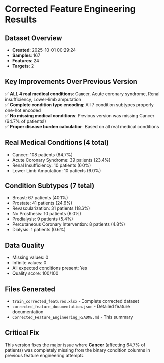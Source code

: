 # Corrected Feature Engineering Results

## Dataset Overview
- **Created**: 2025-10-01 00:29:24
- **Samples**: 167
- **Features**: 24
- **Targets**: 2

## Key Improvements Over Previous Version
✅ **ALL 4 real medical conditions**: Cancer, Acute coronary syndrome, Renal insufficiency, Lower-limb amputation  
✅ **Complete condition type encoding**: All 7 condition subtypes properly one-hot encoded  
✅ **No missing medical conditions**: Previous version was missing Cancer (64.7% of patients!)  
✅ **Proper disease burden calculation**: Based on all real medical conditions  

## Real Medical Conditions (4 total)
- Cancer: 108 patients (64.7%)
- Acute Coronary Syndrome: 39 patients (23.4%)
- Renal Insufficiency: 10 patients (6.0%)
- Lower Limb Amputation: 10 patients (6.0%)

## Condition Subtypes (7 total)
- Breast: 67 patients (40.1%)
- Prostate: 41 patients (24.6%)
- Revascularization: 31 patients (18.6%)
- No Prosthesis: 10 patients (6.0%)
- Predialysis: 9 patients (5.4%)
- Percutaneous Coronary Intervention: 8 patients (4.8%)
- Dialysis: 1 patients (0.6%)

## Data Quality
- Missing values: 0
- Infinite values: 0
- All expected conditions present: Yes
- Quality score: 100/100

## Files Generated
- `train_corrected_features.xlsx` - Complete corrected dataset
- `corrected_feature_documentation.json` - Detailed feature documentation
- `Corrected_Feature_Engineering_README.md` - This summary

## Critical Fix
This version fixes the major issue where **Cancer** (affecting 64.7% of patients) was completely missing from the binary condition columns in previous feature engineering attempts.
